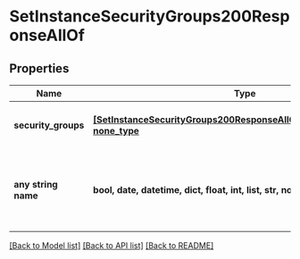 # SetInstanceSecurityGroups200ResponseAllOf


## Properties
Name | Type | Description | Notes
------------ | ------------- | ------------- | -------------
**security_groups** | [**[SetInstanceSecurityGroups200ResponseAllOfSecurityGroupsInner], none_type**](SetInstanceSecurityGroups200ResponseAllOfSecurityGroupsInner.md) | Array of security group objects | [optional] 
**any string name** | **bool, date, datetime, dict, float, int, list, str, none_type** | any string name can be used but the value must be the correct type | [optional]

[[Back to Model list]](../README.md#documentation-for-models) [[Back to API list]](../README.md#documentation-for-api-endpoints) [[Back to README]](../README.md)


